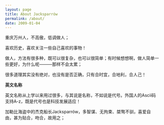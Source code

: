 ```yaml
---
layout: page
title: About Jacksparrów
permalink: /about/
date: 2009-01-04
---
```


重庆万州人，不高傲，低调做人；

喜欢历史，喜欢关注一些自己喜欢的事物！

做人，方法有很多种，既可以很复杂，也可以很简单；有时候想想啊，做人简单一些更好，为什么呢———那样不会太累；

很多道理其实没有绝对，也没有是否正确，只有合时宜，合地利，合人己！

__英文名称__

英文名称从上学以来用过很多，与其说是名称，不如说是代号。外国人的Ascii码支持A-z，既是代号也是科技发展适应！

加勒比海盗中的杰克船长Jacksparrów，多智谋、无拘束、桀骜不驯，喜爱自由，甚为贴合，吻合，故用之；